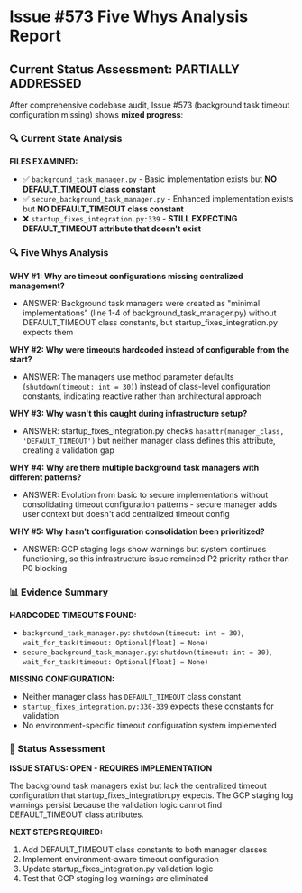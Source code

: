 # Issue #573 Five Whys Analysis Report

## Current Status Assessment: **PARTIALLY ADDRESSED**

After comprehensive codebase audit, Issue #573 (background task timeout configuration missing) shows **mixed progress**:

### 🔍 Current State Analysis

**FILES EXAMINED:**
- ✅ `background_task_manager.py` - Basic implementation exists but **NO DEFAULT_TIMEOUT class constant**
- ✅ `secure_background_task_manager.py` - Enhanced implementation exists but **NO DEFAULT_TIMEOUT class constant**  
- ❌ `startup_fixes_integration.py:339` - **STILL EXPECTING DEFAULT_TIMEOUT attribute that doesn't exist**

### 🔍 Five Whys Analysis

**WHY #1: Why are timeout configurations missing centralized management?**
- ANSWER: Background task managers were created as "minimal implementations" (line 1-4 of background_task_manager.py) without DEFAULT_TIMEOUT class constants, but startup_fixes_integration.py expects them

**WHY #2: Why were timeouts hardcoded instead of configurable from the start?**  
- ANSWER: The managers use method parameter defaults (`shutdown(timeout: int = 30)`) instead of class-level configuration constants, indicating reactive rather than architectural approach

**WHY #3: Why wasn't this caught during infrastructure setup?**
- ANSWER: startup_fixes_integration.py checks `hasattr(manager_class, 'DEFAULT_TIMEOUT')` but neither manager class defines this attribute, creating a validation gap

**WHY #4: Why are there multiple background task managers with different patterns?**
- ANSWER: Evolution from basic to secure implementations without consolidating timeout configuration patterns - secure manager adds user context but doesn't add centralized timeout config

**WHY #5: Why hasn't configuration consolidation been prioritized?**
- ANSWER: GCP staging logs show warnings but system continues functioning, so this infrastructure issue remained P2 priority rather than P0 blocking

### 📊 Evidence Summary

**HARDCODED TIMEOUTS FOUND:**
- `background_task_manager.py`: `shutdown(timeout: int = 30)`, `wait_for_task(timeout: Optional[float] = None)`
- `secure_background_task_manager.py`: `shutdown(timeout: int = 30)`, `wait_for_task(timeout: Optional[float] = None)`

**MISSING CONFIGURATION:**
- Neither manager class has `DEFAULT_TIMEOUT` class constant
- `startup_fixes_integration.py:330-339` expects these constants for validation
- No environment-specific timeout configuration system implemented

### 🎯 Status Assessment

**ISSUE STATUS: OPEN - REQUIRES IMPLEMENTATION**

The background task managers exist but lack the centralized timeout configuration that startup_fixes_integration.py expects. The GCP staging log warnings persist because the validation logic cannot find DEFAULT_TIMEOUT class attributes.

**NEXT STEPS REQUIRED:**
1. Add DEFAULT_TIMEOUT class constants to both manager classes
2. Implement environment-aware timeout configuration  
3. Update startup_fixes_integration.py validation logic
4. Test that GCP staging log warnings are eliminated

